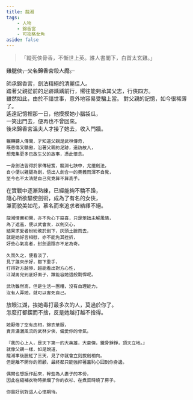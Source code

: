```yaml
---
title: 龍湘
tags:
    - 人物
    - 錦香宮
    - 可攻略女角
aside: false
---
```


<!-- <img src="/images/characters/girl_8/girl8_drumstick.png" alt="龍湘吃雞腿" width="300" align="right" style="margin: -100px 0 0 -75px;"/> -->

<ChTabs position="bottom">
  <ChTab title="龍湘" :name="{
    nameZh: '龍湘',
    nameEn: 'Long Xiang',
    position: 'left'
  }" 
  :image="{
    src: '/images/characters/girl_8/icon_girl8.png',
    position: 'center'
  }"
   :attributes="{
    table: [
    { label: '屬性1', value: '值1' },
    { label: '屬性1', value: '值1' },
    { label: '屬性1', value: '值1' },
    { label: '屬性2', value: '值2' }
    ],
    position: 'right'
  }"
  />
  <ChTab title="角色2"
  :name="{
    nameZh: '龍湘',
    nameEn: 'Cloris',
    position: 'left'
  }" 
  :image="{
    src: '/images/characters/girl_8/girl8_drumstick.png',
    position: 'center'
  }"
   :attributes="{
    table: [
    { label: '屬性1', value: '值1' },
    { label: '屬性1', value: '值1' },
    { label: '屬性1', value: '值1' },
    { label: '屬性2', value: '值2' }
    ],
    position: 'right'
  }"></ChTab>
</ChTabs>

<!-- # 龍湘 -->

> 「縱死俠骨香，不慚世上英。誰人書閣下，白首太玄雞。」

~~雞腿俠，又名錦香宮殺人魔。~~

<Tabs>
  <Tab title="列傳一">
    師承錦香宮，劍法精絕的清麗佳人。<br>
    踏著父親從前的足跡踽踽前行，嚮往能夠承其父志，行俠四方。<br>
    雖然如此，由於不諳世事，意外地容易受騙上當。
  </Tab>
  <Tab title="列傳二">
    對父親的記憶，如今很稀薄了。<br>
    遙遠記憶裡那一日，他摸摸她小腦袋瓜，<br>
	一笑出門去，便再也不曾回來。<br>
    後來錦香宮溫夫人才接了她去，收入門牆。
    
    輾轉聽人傳聞，才知道父親是武林傳奇，
	既悲傷又驕傲，沿著父親的足跡，造訪故人，
	想蒐集更多已故生父的故事，憑此懷念。
    
    一身劍法皆得於家傳秘笈，龍淵七訣中，尤擅劍法，
	自小便以雞腿為劍，悟出人劍合一的奧義而渾不自覺，
	至今也不太清楚自己究竟算不算高手。
  </Tab>
  <Tab title="列傳三">
    在實戰中逐漸熟練，已經能夠不驕不躁，<br>
	隨心所欲驅使劍術，成為了有名的女俠，<br>
	兼而貌美如花，慕名而來追求者絡繹不絕。
    
    龍湘情竇初開，亦不免心下竊喜，只是笨拙未解風情，
	為了遮羞，便以武會友，以劍交心，
	結果求愛者紛紛敗於劍下，灰頭土臉而去，
	就是她好言相慰，亦不能免其挫折，
	好些心氣高者，封劍退隱亦不足為奇。
    
    久而久之，便看淡了，
	見了誰來示好，都下重手，
	打得對方越慘，越能看出對方心性，
	江湖男兒到底好面子，誰能容她這般剽悍呢。
    
    武功雖然高，但是生活一團糟，沒有自理能力，
	沒有人弄她，就可以害死自己。
  </Tab>
  <Tab title="列傳四">
    放眼江湖，挨她毒打最多次的人，莫過於你了。<br>
    怎麼打都鍥而不捨，反是她越打越不捨得。
    
    她厭倦了空有皮相，錦衣華服，
	賣弄瀟灑風流的武林少俠，偏愛你的骨氣。
    
    『我的心上人，是天下第一的大英雄，大豪傑，鐵骨錚錚，頂天立地。』
	就像父親一樣，如是說道，
	龍湘事後臉紅了三天，見了你就會立刻拔劍相向。
    但是離不開你的照顧，最終都只能強抑著羞恥心回到你身邊。
    
    偶爾也想振作起來，幹些為人妻子的本份，
	因此在縫補衣物時撕爛了你的衣衫、在煮菜時燒了房子。
    
    你最好別對這人心懷期待。
  </Tab>
</Tabs>

